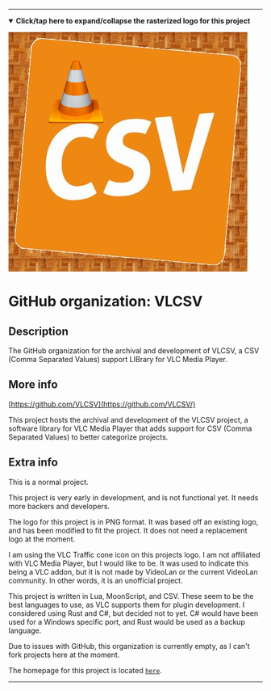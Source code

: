 
***

<!--
<details><summary><b lang="en">Click/tap here to expand/collapse the vectorized logo for this project</b></summary>

![coredump-Keepass-dock-icon.svg failed to load. The file may be missing or corrupt. Check the file path for errors first.](/AdditionalInfo/2/VLCSV/coredump-Keepass-dock-icon.svg)

</details>
!-->

<details open><summary><b lang="en">Click/tap here to expand/collapse the rasterized logo for this project</b></summary>

![VLCSV_Logo1_HighCompression.png failed to load. The file may be missing or corrupt. Check the file path for errors first.](/AdditionalInfo/2/VLCSV/VLCSV_Logo1_HighCompression.png)

</details>

# GitHub organization: VLCSV

## Description

The GitHub organization for the archival and development of VLCSV, a CSV (Comma Separated Values) support LIBrary for VLC Media Player.

## More info

[https://github.com/VLCSV](https://github.com/VLCSV/)

This project hosts the archival and development of the VLCSV project, a software library for VLC Media Player that adds support for CSV (Comma Separated Values) to better categorize projects.

## Extra info

This is a normal project.

This project is very early in development, and is not functional yet. It needs more backers and developers.

The logo for this project is in PNG format. It was based off an existing logo, and has been modified to fit the project. It does not need a replacement logo at the moment.

I am using the VLC Traffic cone icon on this projects logo. I am not affiliated with VLC Media Player, but I would like to be. It was used to indicate this being a VLC addon, but it is not made by VideoLan or the current VideoLan community. In other words, it is an unofficial project.

This project is written in Lua, MoonScript, and CSV. These seem to be the best languages to use, as VLC supports them for plugin development. I considered using Rust and C#, but decided not to yet. C# would have been used for a Windows specific port, and Rust would be used as a backup language.

Due to issues with GitHub, this organization is currently empty, as I can't fork projects here at the moment.

The homepage for this project is located [`here`](https://github.com/seanpm2001/VLCSV/).

<!--
There is no current home repository for this project.
!-->

***
